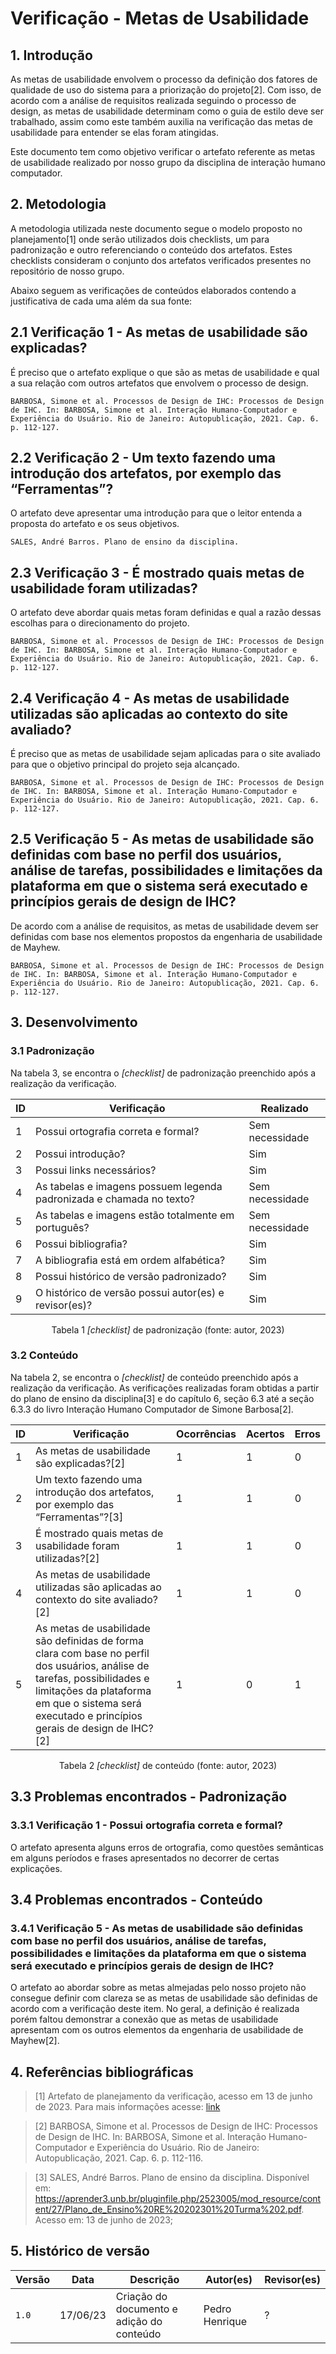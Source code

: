 # Verificação - Metas de Usabilidade

## 1. Introdução

As metas de usabilidade envolvem o processo da definição dos fatores de qualidade de uso do sistema para a priorização do projeto[2]. Com isso, de acordo com a análise de requisitos realizada seguindo o processo de design, as metas de usabilidade determinam como o guia de estilo deve ser trabalhado, assim como este também auxilia na verificação das metas de usabilidade para entender se elas foram atingidas.

Este documento tem como objetivo verificar o artefato referente as metas de usabilidade realizado por nosso grupo da disciplina de interação humano computador.

## 2. Metodologia

A metodologia utilizada neste documento segue o modelo proposto no planejamento[1] onde serão utilizados dois checklists, um para padronização e outro referenciando o conteúdo dos artefatos. Estes checklists consideram o conjunto dos artefatos verificados presentes no repositório de nosso grupo.

Abaixo seguem as verificações de conteúdos elaborados contendo a justificativa de cada uma além da sua fonte:

## 2.1 Verificação 1 - As metas de usabilidade são explicadas?

É preciso que o artefato explique o que são as metas de usabilidade e qual a sua relação com outros artefatos que envolvem o processo de design.

`BARBOSA, Simone et al. Processos de Design de IHC: Processos de Design de IHC. In: BARBOSA, Simone et al. Interação Humano-Computador e Experiência do Usuário. Rio de Janeiro: Autopublicação, 2021. Cap. 6. p. 112-127.`

## 2.2 Verificação 2 - Um texto fazendo uma introdução dos artefatos, por exemplo das “Ferramentas”?

O artefato deve apresentar uma introdução para que o leitor entenda a proposta do artefato e os seus objetivos.

`SALES, André Barros. Plano de ensino da disciplina.`

## 2.3 Verificação 3 - É mostrado quais metas de usabilidade foram utilizadas?

O artefato deve abordar quais metas foram definidas e qual a razão dessas escolhas para o direcionamento do projeto.

`BARBOSA, Simone et al. Processos de Design de IHC: Processos de Design de IHC. In: BARBOSA, Simone et al. Interação Humano-Computador e Experiência do Usuário. Rio de Janeiro: Autopublicação, 2021. Cap. 6. p. 112-127.`

## 2.4 Verificação 4 - As metas de usabilidade utilizadas são aplicadas ao contexto do site avaliado?

É preciso que as metas de usabilidade sejam aplicadas para o site avaliado para que o objetivo principal do projeto seja alcançado. 

`BARBOSA, Simone et al. Processos de Design de IHC: Processos de Design de IHC. In: BARBOSA, Simone et al. Interação Humano-Computador e Experiência do Usuário. Rio de Janeiro: Autopublicação, 2021. Cap. 6. p. 112-127.`

## 2.5 Verificação 5 - As metas de usabilidade são definidas com base no perfil dos usuários, análise de tarefas, possibilidades e limitações da plataforma em que o sistema será executado e princípios gerais de design de IHC?

De acordo com a análise de requisitos, as metas de usabilidade devem ser definidas com base nos elementos propostos da engenharia de usabilidade de Mayhew.

`BARBOSA, Simone et al. Processos de Design de IHC: Processos de Design de IHC. In: BARBOSA, Simone et al. Interação Humano-Computador e Experiência do Usuário. Rio de Janeiro: Autopublicação, 2021. Cap. 6. p. 112-127.`

## 3. Desenvolvimento
### 3.1 Padronização

Na tabela 3, se encontra o _[checklist]_ de padronização preenchido após a realização da verificação.

| ID | Verificação | Realizado |
|--|--|--|
| 1 | Possui ortografia correta e formal? | Sem necessidade |
| 2 | Possui introdução? | Sim |
| 3 | Possui links necessários? | Sim |
| 4 | As tabelas e imagens possuem legenda padronizada e chamada no texto? | Sem necessidade |
| 5 | As tabelas e imagens estão totalmente em português? | Sem necessidade |
| 6 | Possui bibliografia? | Sim |
| 7 | A bibliografia está em ordem alfabética? | Sim |
| 8 | Possui histórico de versão padronizado? | Sim |
| 9 | O histórico de versão possui autor(es) e revisor(es)? | Sim |

<center>

Tabela 1 _[checklist]_ de padronização (fonte: autor, 2023)

</center>

### 3.2 Conteúdo

Na tabela 2, se encontra o _[checklist]_ de conteúdo preenchido após a realização da verificação. As verificações realizadas foram obtidas a partir do plano de ensino da disciplina[3] e do capítulo 6, seção 6.3 até a seção 6.3.3 do livro Interação Humano Computador de Simone Barbosa[2].

| ID | Verificação | Ocorrências | Acertos | Erros |
|--|--|--|--|--|
| 1 | As metas de usabilidade são explicadas?[2] | 1 | 1 | 0 |
| 2 | Um texto fazendo uma introdução dos artefatos, por exemplo das “Ferramentas”?[3] | 1 | 1 | 0 |
| 3 | É mostrado quais metas de usabilidade foram utilizadas?[2] | 1 | 1 | 0 |
| 4 | As metas de usabilidade utilizadas são aplicadas ao contexto do site avaliado?[2] | 1 | 1 | 0 |
| 5 | As metas de usabilidade são definidas de forma clara com base no perfil dos usuários, análise de tarefas, possibilidades e limitações da plataforma em que o sistema será executado e princípios gerais de design de IHC?[2] | 1 | 0 | 1 |

<center>

Tabela 2 _[checklist]_ de conteúdo (fonte: autor, 2023)

</center>

## 3.3 Problemas encontrados - Padronização

### 3.3.1 Verificação 1 - Possui ortografia correta e formal?

O artefato apresenta alguns erros de ortografia, como questões semânticas em alguns períodos e frases apresentados no decorrer de certas explicações.

## 3.4 Problemas encontrados - Conteúdo

### 3.4.1 Verificação 5 - As metas de usabilidade são definidas com base no perfil dos usuários, análise de tarefas, possibilidades e limitações da plataforma em que o sistema será executado e princípios gerais de design de IHC?

O artefato ao abordar sobre as metas almejadas pelo nosso projeto não consegue definir com clareza se as metas de usabilidade são definidas de acordo com a verificação deste item. No geral, a definição é realizada porém faltou demonstrar a conexão que as metas de usabilidade apresentam com os outros elementos da engenharia de usabilidade de Mayhew[2].

## 4. Referências bibliográficas

> [1] Artefato de planejamento da verificação, acesso em 13 de junho de 2023. Para mais informações acesse: [link](../planejamento.md)

> [2] BARBOSA, Simone et al. Processos de Design de IHC: Processos de Design de IHC. In: BARBOSA, Simone et al. Interação Humano-Computador e Experiência do Usuário. Rio de Janeiro: Autopublicação, 2021. Cap. 6. p. 112-116.

> [3] SALES, André Barros. Plano de ensino da disciplina. Disponível em: https://aprender3.unb.br/pluginfile.php/2523005/mod_resource/content/27/Plano_de_Ensino%20RE%20202301%20Turma%202.pdf. Acesso em: 13 de junho de 2023;


## 5. Histórico de versão
| Versão | Data | Descrição | Autor(es) | Revisor(es) |
|--|--|--|--|--|
| `1.0` | 17/06/23 | Criação do documento e adição do conteúdo | Pedro Henrique | ? |


